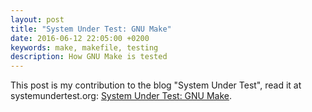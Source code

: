 ```yaml
---
layout: post
title: "System Under Test: GNU Make"
date: 2016-06-12 22:05:00 +0200
keywords: make, makefile, testing 
description: How GNU Make is tested
---
```


This post is my contribution to the blog "System Under Test", read it at systemundertest.org: [System Under Test: GNU Make](http://systemundertest.org/gnu-make/).




